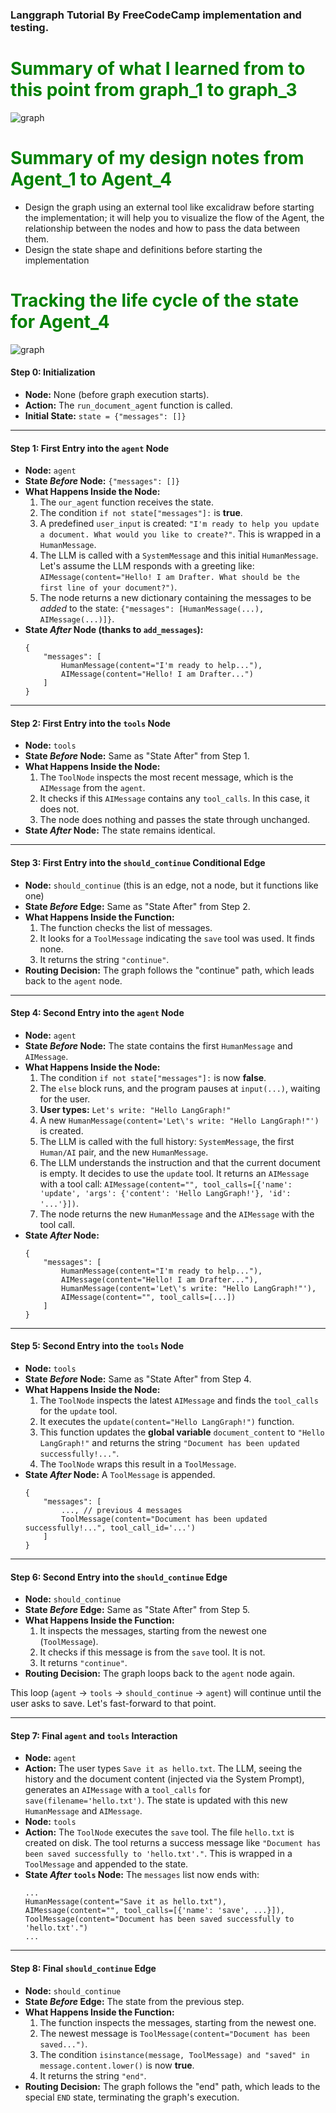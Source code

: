 ### Langgraph Tutorial By FreeCodeCamp implementation and testing.

<h1 style="color:green">Summary of what I learned from to this point from graph_1 to graph_3</h1>

![graph](src/imgs/basic_flow_order.png)

<h1 style="color:green">Summary of my design notes from Agent_1 to Agent_4</h1>

* Design the graph using an external tool like excalidraw before starting the implementation; it will help you to visualize the flow of the Agent, the relationship between the nodes and how to pass the data between them.
* Design the state shape and definitions before starting the implementation

<h1 style="color:green">Tracking the life cycle of the state for Agent_4</h1>

![graph](src/imgs//Agent_4_Graph.png)
#### Step 0: Initialization

*   **Node:** None (before graph execution starts).
*   **Action:** The `run_document_agent` function is called.
*   **Initial State:** `state = {"messages": []}`

---
#### Step 1: First Entry into the `agent` Node

*   **Node:** `agent`
*   **State *Before* Node:** `{"messages": []}`
*   **What Happens Inside the Node:**
    1.  The `our_agent` function receives the state.
    2.  The condition `if not state["messages"]:` is **true**.
    3.  A predefined `user_input` is created: `"I'm ready to help you update a document. What would you like to create?"`. This is wrapped in a `HumanMessage`.
    4.  The LLM is called with a `SystemMessage` and this initial `HumanMessage`. Let's assume the LLM responds with a greeting like: `AIMessage(content="Hello! I am Drafter. What should be the first line of your document?")`.
    5.  The node returns a new dictionary containing the messages to be *added* to the state: `{"messages": [HumanMessage(...), AIMessage(...)]}`.
*   **State *After* Node (thanks to `add_messages`):**
    ```
    {
        "messages": [
            HumanMessage(content="I'm ready to help..."),
            AIMessage(content="Hello! I am Drafter...")
        ]
    }
    ```

---

#### Step 2: First Entry into the `tools` Node

*   **Node:** `tools`
*   **State *Before* Node:** Same as "State After" from Step 1.
*   **What Happens Inside the Node:**
    1.  The `ToolNode` inspects the most recent message, which is the `AIMessage` from the `agent`.
    2.  It checks if this `AIMessage` contains any `tool_calls`. In this case, it does not.
    3.  The node does nothing and passes the state through unchanged.
*   **State *After* Node:** The state remains identical.

---

#### Step 3: First Entry into the `should_continue` Conditional Edge

*   **Node:** `should_continue` (this is an edge, not a node, but it functions like one)
*   **State *Before* Edge:** Same as "State After" from Step 2.
*   **What Happens Inside the Function:**
    1.  The function checks the list of messages.
    2.  It looks for a `ToolMessage` indicating the `save` tool was used. It finds none.
    3.  It returns the string `"continue"`.
*   **Routing Decision:** The graph follows the "continue" path, which leads back to the `agent` node.

---

#### Step 4: Second Entry into the `agent` Node

*   **Node:** `agent`
*   **State *Before* Node:** The state contains the first `HumanMessage` and `AIMessage`.
*   **What Happens Inside the Node:**
    1.  The condition `if not state["messages"]:` is now **false**.
    2.  The `else` block runs, and the program pauses at `input(...)`, waiting for the user.
    3.  **User types:** `Let's write: "Hello LangGraph!"`
    4.  A new `HumanMessage(content='Let\'s write: "Hello LangGraph!"')` is created.
    5.  The LLM is called with the full history: `SystemMessage`, the first `Human/AI` pair, and the new `HumanMessage`.
    6.  The LLM understands the instruction and that the current document is empty. It decides to use the `update` tool. It returns an `AIMessage` with a tool call: `AIMessage(content="", tool_calls=[{'name': 'update', 'args': {'content': 'Hello LangGraph!'}, 'id': '...'}])`.
    7.  The node returns the new `HumanMessage` and the `AIMessage` with the tool call.
*   **State *After* Node:**
    ```
    {
        "messages": [
            HumanMessage(content="I'm ready to help..."),
            AIMessage(content="Hello! I am Drafter..."),
            HumanMessage(content='Let\'s write: "Hello LangGraph!"'),
            AIMessage(content="", tool_calls=[...])
        ]
    }
    ```

---

#### Step 5: Second Entry into the `tools` Node

*   **Node:** `tools`
*   **State *Before* Node:** Same as "State After" from Step 4.
*   **What Happens Inside the Node:**
    1.  The `ToolNode` inspects the latest `AIMessage` and finds the `tool_calls` for the `update` tool.
    2.  It executes the `update(content="Hello LangGraph!")` function.
    3.  This function updates the **global variable** `document_content` to `"Hello LangGraph!"` and returns the string `"Document has been updated successfully!..."`.
    4.  The `ToolNode` wraps this result in a `ToolMessage`.
*   **State *After* Node:** A `ToolMessage` is appended.
    ```
    {
        "messages": [
            ..., // previous 4 messages
            ToolMessage(content="Document has been updated successfully!...", tool_call_id='...')
        ]
    }
    ```

---

#### Step 6: Second Entry into the `should_continue` Edge

*   **Node:** `should_continue`
*   **State *Before* Edge:** Same as "State After" from Step 5.
*   **What Happens Inside the Function:**
    1.  It inspects the messages, starting from the newest one (`ToolMessage`).
    2.  It checks if this message is from the `save` tool. It is not.
    3.  It returns `"continue"`.
*   **Routing Decision:** The graph loops back to the `agent` node again.

This loop (`agent` -> `tools` -> `should_continue` -> `agent`) will continue until the user asks to save. Let's fast-forward to that point.

---

#### Step 7: Final `agent` and `tools` Interaction

*   **Node:** `agent`
*   **Action:** The user types `Save it as hello.txt`. The LLM, seeing the history and the document content (injected via the System Prompt), generates an `AIMessage` with a `tool_calls` for `save(filename='hello.txt')`. The state is updated with this new `HumanMessage` and `AIMessage`.
*   **Node:** `tools`
*   **Action:** The `ToolNode` executes the `save` tool. The file `hello.txt` is created on disk. The tool returns a success message like `"Document has been saved successfully to 'hello.txt'."`. This is wrapped in a `ToolMessage` and appended to the state.
*   **State *After* `tools` Node:** The `messages` list now ends with:
    ```
    ...
    HumanMessage(content="Save it as hello.txt"),
    AIMessage(content="", tool_calls=[{'name': 'save', ...}]),
    ToolMessage(content="Document has been saved successfully to 'hello.txt'.")
    ...
    ```

---

#### Step 8: Final `should_continue` Edge

*   **Node:** `should_continue`
*   **State *Before* Edge:** The state from the previous step.
*   **What Happens Inside the Function:**
    1.  The function inspects the messages, starting from the newest one.
    2.  The newest message is `ToolMessage(content="Document has been saved...")`.
    3.  The condition `isinstance(message, ToolMessage) and "saved" in message.content.lower()` is now **true**.
    4.  It returns the string `"end"`.
*   **Routing Decision:** The graph follows the "end" path, which leads to the special `END` state, terminating the graph's execution.


